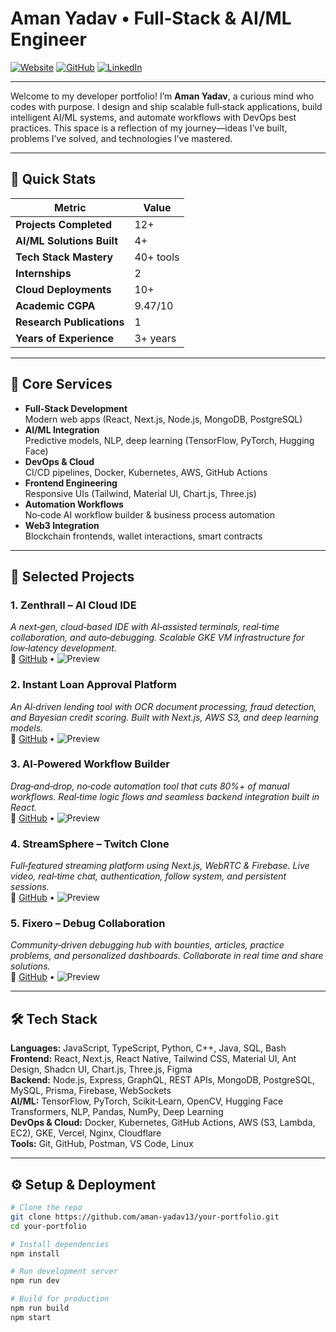 # Aman Yadav • Full‑Stack & AI/ML Engineer

[![Website](https://img.shields.io/badge/portfolio-aman‑yadav13-blue)](https://your-portfolio-url.com) [![GitHub](https://img.shields.io/badge/github-aman‑yadav13-181717?logo=github)](https://github.com/aman‑yadav13) [![LinkedIn](https://img.shields.io/badge/linkedin-aman‑yadav-blue?logo=linkedin)](https://linkedin.com/in/aman‑yadav13)

---

Welcome to my developer portfolio! I’m **Aman Yadav**, a curious mind who codes with purpose. I design and ship scalable full‑stack applications, build intelligent AI/ML systems, and automate workflows with DevOps best practices. This space is a reflection of my journey—ideas I’ve built, problems I’ve solved, and technologies I’ve mastered.

---

## 🚀 Quick Stats

| Metric                     | Value     |
|----------------------------|-----------|
| **Projects Completed**     | 12+       |
| **AI/ML Solutions Built**  | 4+        |
| **Tech Stack Mastery**     | 40+ tools |
| **Internships**            | 2         |
| **Cloud Deployments**      | 10+       |
| **Academic CGPA**          | 9.47/10   |
| **Research Publications**  | 1         |
| **Years of Experience**    | 3+ years  |

---

## 🔧 Core Services

- **Full‑Stack Development**  
  Modern web apps (React, Next.js, Node.js, MongoDB, PostgreSQL)
- **AI/ML Integration**  
  Predictive models, NLP, deep learning (TensorFlow, PyTorch, Hugging Face)
- **DevOps & Cloud**  
  CI/CD pipelines, Docker, Kubernetes, AWS, GitHub Actions
- **Frontend Engineering**  
  Responsive UIs (Tailwind, Material UI, Chart.js, Three.js)
- **Automation Workflows**  
  No‑code AI workflow builder & business process automation
- **Web3 Integration**  
  Blockchain frontends, wallet interactions, smart contracts

---

## 💼 Selected Projects

### 1. Zenthrall – AI Cloud IDE  
_A next‑gen, cloud‑based IDE with AI‑assisted terminals, real‑time collaboration, and auto‑debugging. Scalable GKE VM infrastructure for low‑latency development._  
🔗 [GitHub](https://github.com/aman‑yadav13/zenthrall) • ![Preview](/images/projects/zenthrall.png)

### 2. Instant Loan Approval Platform  
_An AI‑driven lending tool with OCR document processing, fraud detection, and Bayesian credit scoring. Built with Next.js, AWS S3, and deep learning models._  
🔗 [GitHub](https://github.com/aman‑yadav13/instant‑loan‑approval) • ![Preview](/images/projects/loan‑approval.png)

### 3. AI‑Powered Workflow Builder  
_Drag‑and‑drop, no‑code automation tool that cuts 80%+ of manual workflows. Real‑time logic flows and seamless backend integration built in React._  
🔗 [GitHub](https://github.com/aman‑yadav13/workflow‑builder) • ![Preview](/images/projects/workflow‑builder.png)

### 4. StreamSphere – Twitch Clone  
_Full‑featured streaming platform using Next.js, WebRTC & Firebase. Live video, real‑time chat, authentication, follow system, and persistent sessions._  
🔗 [GitHub](https://github.com/aman‑yadav13/streamsphere) • ![Preview](/images/projects/streamsphere.png)

### 5. Fixero – Debug Collaboration  
_Community‑driven debugging hub with bounties, articles, practice problems, and personalized dashboards. Collaborate in real time and share solutions._  
🔗 [GitHub](https://github.com/aman‑yadav13/fixero) • ![Preview](/images/projects/fixero.png)

---

## 🛠️ Tech Stack

**Languages:** JavaScript, TypeScript, Python, C++, Java, SQL, Bash  
**Frontend:** React, Next.js, React Native, Tailwind CSS, Material UI, Ant Design, Shadcn UI, Chart.js, Three.js, Figma  
**Backend:** Node.js, Express, GraphQL, REST APIs, MongoDB, PostgreSQL, MySQL, Prisma, Firebase, WebSockets  
**AI/ML:** TensorFlow, PyTorch, Scikit‑Learn, OpenCV, Hugging Face Transformers, NLP, Pandas, NumPy, Deep Learning  
**DevOps & Cloud:** Docker, Kubernetes, GitHub Actions, AWS (S3, Lambda, EC2), GKE, Vercel, Nginx, Cloudflare  
**Tools:** Git, GitHub, Postman, VS Code, Linux

---

## ⚙️ Setup & Deployment

```bash
# Clone the repo
git clone https://github.com/aman-yadav13/your-portfolio.git
cd your-portfolio

# Install dependencies
npm install

# Run development server
npm run dev

# Build for production
npm run build
npm start
